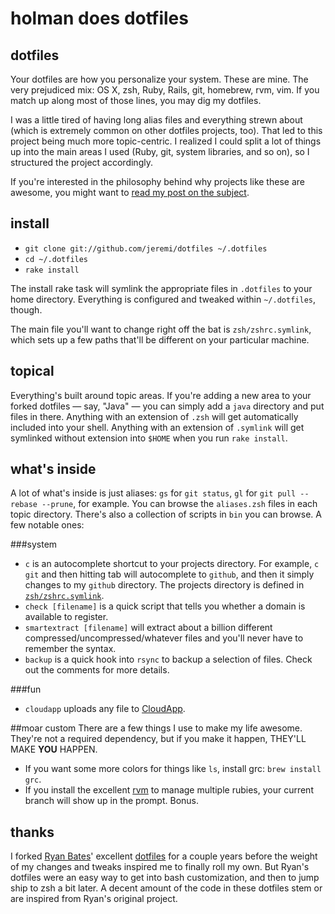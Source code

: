 # holman does dotfiles

## dotfiles

Your dotfiles are how you personalize your system. These are mine. The very
prejudiced mix: OS X, zsh, Ruby, Rails, git, homebrew, rvm, vim. If you
match up along most of those lines, you may dig my dotfiles.

I was a little tired of having long alias files and everything strewn about
(which is extremely common on other dotfiles projects, too). That led to this
project being much more topic-centric. I realized I could split a lot of things
up into the main areas I used (Ruby, git, system libraries, and so on), so I
structured the project accordingly.

If you're interested in the philosophy behind why projects like these are
awesome, you might want to [read my post on the
subject](http://zachholman.com/2010/08/dotfiles-are-meant-to-be-forked/).

## install

- `git clone git://github.com/jeremi/dotfiles ~/.dotfiles`
- `cd ~/.dotfiles`
- `rake install`

The install rake task will symlink the appropriate files in `.dotfiles` to your
home directory. Everything is configured and tweaked within `~/.dotfiles`,
though.

The main file you'll want to change right off the bat is `zsh/zshrc.symlink`,
which sets up a few paths that'll be different on your particular machine.

## topical

Everything's built around topic areas. If you're adding a new area to your
forked dotfiles — say, "Java" — you can simply add a `java` directory and put
files in there. Anything with an extension of `.zsh` will get automatically
included into your shell. Anything with an extension of `.symlink` will get
symlinked without extension into `$HOME` when you run `rake install`.

## what's inside

A lot of what's inside is just aliases: `gs` for `git status`, `gl` for `git
pull --rebase --prune`, for example. You can browse the `aliases.zsh` files in
each topic directory. There's also a collection of scripts in `bin` you can
browse. A few notable ones:

###system
- `c` is an autocomplete shortcut to your projects directory. For example, `c
  git` and then hitting tab will autocomplete to `github`, and then it simply
  changes to my `github` directory. The projects directory is defined in
  [`zsh/zshrc.symlink`](https://github.com/holman/dotfiles/blob/master/zsh/zshrc.symlink).
- `check [filename]` is a quick script that tells you whether a domain is
  available to register.
- `smartextract [filename]` will extract about a billion different
  compressed/uncompressed/whatever files and you'll never have to remember the
  syntax.
- `backup` is a quick hook into `rsync` to backup a selection of files. Check
  out the comments for more details.

###fun
- `cloudapp` uploads any file to [CloudApp](http://getcloudapp.com).

##moar custom
There are a few things I use to make my life awesome. They're not a required
dependency, but if you make it happen, THEY'LL MAKE **YOU** HAPPEN.

- If you want some more colors for things like `ls`, install grc: `brew install
  grc`.
- If you install the excellent [rvm](http://rvm.beginrescueend.com) to manage
  multiple rubies, your current branch will show up in the prompt. Bonus.

## thanks

I forked [Ryan Bates](http://github.com/ryanb)' excellent
[dotfiles](http://github.com/ryanb/dotfiles) for a couple years before the
weight of my changes and tweaks inspired me to finally roll my own. But Ryan's
dotfiles were an easy way to get into bash customization, and then to jump ship
to zsh a bit later. A decent amount of the code in these dotfiles stem or are
inspired from Ryan's original project.
